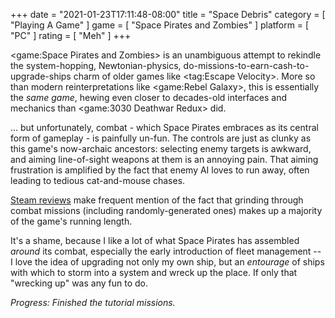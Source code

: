 +++
date = "2021-01-23T17:11:48-08:00"
title = "Space Debris"
category = [ "Playing A Game" ]
game = [ "Space Pirates and Zombies" ]
platform = [ "PC" ]
rating = [ "Meh" ]
+++

<game:Space Pirates and Zombies> is an unambiguous attempt to rekindle the system-hopping, Newtonian-physics, do-missions-to-earn-cash-to-upgrade-ships charm of older games like <tag:Escape Velocity>.  More so than modern reinterpretations like <game:Rebel Galaxy>, this is essentially the <i>same game</i>, hewing even closer to decades-old interfaces and mechanics than <game:3030 Deathwar Redux> did.

... but unfortunately, combat - which Space Pirates embraces as its central form of gameplay - is painfully un-fun.  The controls are just as clunky as this game's now-archaic ancestors: selecting enemy targets is awkward, and aiming line-of-sight weapons at them is an annoying pain.  That aiming frustration is amplified by the fact that enemy AI loves to run away, often leading to tedious cat-and-mouse chases.

<a href="https://store.steampowered.com/app/107200/Space_Pirates_and_Zombies/#app_reviews_hash">Steam reviews</a> make frequent mention of the fact that grinding through combat missions (including randomly-generated ones) makes up a majority of the game's running length.

It's a shame, because I like a lot of what Space Pirates has assembled <i>around</i> its combat, especially the early introduction of fleet management -- I love the idea of upgrading not only my own ship, but an <i>entourage</i> of ships with which to storm into a system and wreck up the place.  If only that "wrecking up" was any fun to do.

<i>Progress: Finished the tutorial missions.</i>

